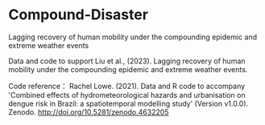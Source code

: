 # Compound-Disaster
Lagging recovery of human mobility under the compounding epidemic and extreme weather events 

Data and code to support Liu et al., (2023). Lagging recovery of human mobility under the compounding epidemic and extreme weather events. 

Code reference：
Rachel Lowe. (2021). Data and R code to accompany 'Combined effects of hydrometeorological hazards and urbanisation on dengue risk in Brazil: a spatiotemporal modelling study' (Version v1.0.0). Zenodo. http://doi.org/10.5281/zenodo.4632205
